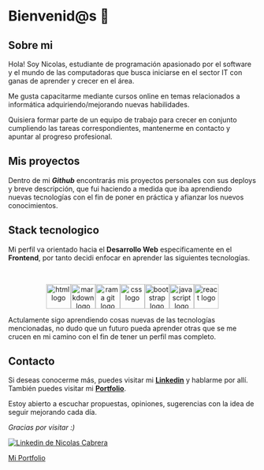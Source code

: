 # Bienvenid@s 👋

## Sobre mi

Hola! Soy Nicolas, estudiante de programación apasionado por el software y el mundo de las computadoras que busca iniciarse en el sector IT con ganas de aprender y crecer en el área.

Me gusta capacitarme mediante cursos online en temas relacionados a informática adquiriendo/mejorando nuevas habilidades.

Quisiera formar parte de un equipo de trabajo para crecer en conjunto cumpliendo las tareas correspondientes, mantenerme en contacto y apuntar al progreso profesional.

## Mis proyectos

Dentro de mi _**Github**_ encontrarás mis proyectos personales con sus deploys y breve descripción, que fui haciendo a medida que iba aprendiendo nuevas tecnologías con el fin de poner en práctica y afianzar los nuevos conocimientos.

## Stack tecnologico

Mi perfil va orientado hacia el **Desarrollo Web** especificamente en el **Frontend**, por tanto decidi enfocar en aprender las siguientes tecnologías.

<br>

<p align="center"><img src="https://cdn-icons-png.flaticon.com/128/732/732212.png" alt="html logo" title="logo html" style="width:50px"><img src="https://macdown.uranusjr.com/static/images/logo.png" alt="markdown logo" title="logo markdown" style="width:50px"><img src="https://cdn-icons-png.flaticon.com/128/6577/6577289.png" alt="rama git logo" title="logo rama git" style="width:50px"><img src="https://cdn-icons-png.flaticon.com/128/732/732190.png" alt="css logo" title="logo css" style="width:50px"><img src="https://cdn-icons-png.flaticon.com/128/5968/5968672.png" alt="bootstrap logo" title="logo bootstrap" style="width:50px"><img src="https://cdn-icons-png.flaticon.com/128/5968/5968292.png" alt="javascript logo" title="logo javascript" style="width:50px"><img src="https://cdn-icons-png.flaticon.com/128/875/875209.png" alt="react logo" title="logo react" style="width:50px"></p>

Actulamente sigo aprendiendo cosas nuevas de las tecnologías mencionadas, no dudo que un futuro pueda aprender otras que se me crucen en mi camino con el fin de tener un perfil mas completo.

## Contacto

Si deseas conocerme más, puedes visitar mi **[Linkedin](https://www.linkedin.com/in/nicolas-francisco-cabrera/ "Ir a Linkedin de Nicolas Cabrera")** y hablarme por allí. También puedes visitar mi **[Portfolio](https://nicofcabrera.netlify.app/ "Visiar portfolio de Nicolas Cabrera")**.

Estoy abierto a escuchar propuestas, opiniones, sugerencias con la idea de seguir mejorando cada día.

_Gracias por visitar :)_

[![Linkedin de Nicolas Cabrera](https://cdn-icons-png.flaticon.com/32/145/145807.png "Ir a linkedin de Nicolas Cabrera")](https://www.linkedin.com/in/nicolas-francisco-cabrera/)

[Mi Portfolio](https://nicofcabrera.netlify.app/ "Visiar portfolio de Nicolas Cabrera")
